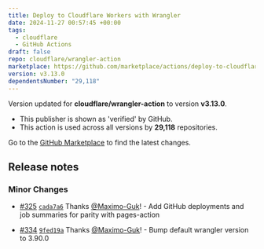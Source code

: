 ```yaml
---
title: Deploy to Cloudflare Workers with Wrangler
date: 2024-11-27 00:57:45 +00:00
tags:
  - cloudflare
  - GitHub Actions
draft: false
repo: cloudflare/wrangler-action
marketplace: https://github.com/marketplace/actions/deploy-to-cloudflare-workers-with-wrangler
version: v3.13.0
dependentsNumber: "29,118"
---
```



Version updated for **cloudflare/wrangler-action** to version **v3.13.0**.
- This publisher is shown as 'verified' by GitHub.
- This action is used across all versions by **29,118** repositories.

Go to the [GitHub Marketplace](https://github.com/marketplace/actions/deploy-to-cloudflare-workers-with-wrangler) to find the latest changes.

## Release notes

### Minor Changes

-   [#325](https://github.com/cloudflare/wrangler-action/pull/325) [`cada7a6`](https://github.com/cloudflare/wrangler-action/commit/cada7a63124ded3471bef7e8001b76356b838e40) Thanks [@Maximo-Guk](https://github.com/Maximo-Guk)! - Add GitHub deployments and job summaries for parity with pages-action

-   [#334](https://github.com/cloudflare/wrangler-action/pull/334) [`9fed19a`](https://github.com/cloudflare/wrangler-action/commit/9fed19aa4ed79946f009e8aad7437a922e62d523) Thanks [@Maximo-Guk](https://github.com/Maximo-Guk)! - Bump default wrangler version to 3.90.0

